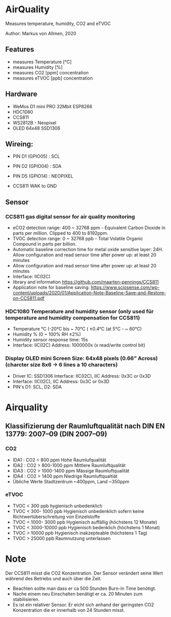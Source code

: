 # AirQuality
Measures temperature, humidity, CO2 and eTVOC

Author: Markus von Allmen, 2020

## Features
- measures Temperature [°C] 
- measures Humidity [%]
- measures CO2 [ppm] concentration
- measures eTVOC [ppb] concentration

## Hardware
- WeMos D1 mini PRO 32Mbit ESP8266
- HDC1080
- CCS811
- WS2812B - Neopixel 
- OLED 64x48 SSD1306

## Wireing:
- PIN D1 (GPIO05) : SCL 
- PIN D2 (GPIO04) : SDA
- PIN D5 (GPIO14) : NEOPIXEL

- CCS811 WAK to GND

## Sensor
### CCS811 gas digital sensor for air quality monitoring
- eCO2 detection range: 400 ~ 32768 ppm  - Equivalent Carbon Dioxide in parts per million. Clipped to 400 to 8192ppm.
- TVOC detection range:  0 ~ 32768 ppb  - Total Volatile Organic Compound in parts per billion.
- Automatic baseline correction time for metal oxide sensitive layer: 24H. Allow configuration and read sensor time after power up: at least 20 minutes
- Allow configuration and read sensor time after power up: at least 20 minutes
- Interface: IIC(I2C)
- library and information https://github.com/maarten-pennings/CCS811
- Application note for baseline saving: https://www.sciosense.com/wp-content/uploads/2020/01/Application-Note-Baseline-Save-and-Restore-on-CCS811.pdf

### HDC1080 Temperature and humidity sensor (only used für temperature and humidity compensation for CCS811)
- Temperature °C (-20°C bis ~ 70°C ( ±0.4°C (at 5°C -  ~ 60°C)
- Humidity % (0 ~ 100% RH ±2%)
- Humidity sensor response time: 15s
- Interface: IIC(I2C) Address: 1000000x (x read/write control bit)

### Display OLED mini Screen Size: 64x48 pixels (0.66” Across) (charcter size 8x6 -> 6 lines a 10 characters)
- Driver IC: SSD1306 Interface: IIC(I2C), IIC Address: 0x3C or 0x3D
- Interface: IIC(I2C), IIC Address: 0x3C or 0x3D
- PIN's D1: SCL, D2: SDA

# Airquality
## Klassifizierung der Raumluftqualität nach DIN EN 13779: 2007–09 (DIN 2007–09)
### CO2
- IDA1 : CO2 <  800 ppm      Hohe Raumlufqualität
- IDA2 : CO2 >  800-1000 ppm Mittlere Raumluftqualität
- IDA3 : CO2 > 1000-1400 ppm Mässige Raumluftqualität
- IDA4 : CO2 > 1400 ppm      Niedrige Raumluftqualtiät
- Übliche Werte Stadtzentrum ~400ppm, Land ~350ppm

### eTVOC
- TVOC <   300 ppb hygienisch unbedenklich
- TVOC <   300- 1000 ppb Hygienisch unbedenklich sofern keine Richtwertüberschreitung von Einzelstoffe
- TVOC <  1000- 3000 ppb Hygienisch auffällig  (höchstens 12 Monate)
- TVOC <  3000-10000 ppb Hygienisch bedenklich (höchstens 1 Monat)
- TVOC > 10000 ppb Hygienisch inakzepteable    (höchstens 1 Tag)
- TVOC > 25000 ppb Raumnutzung unterlassen

# Note
Der CCS811 misst die CO2 Konzentration. Der Sensor verändert seine Wert während des Betriebs und auch über die Zeit. 
- Beachten sollte man dass er ca 500 Stunden Burn-In Time benötigt. 
- Nache einem neu Einschalten benätigt er ca. 20 Minuten zum stabilisieren. 
- Es ist ein relativer Sensor. Er eicht sich anhand der geringsten CO2 Konzentration die er innerhalb von 24 Stunden misst.

